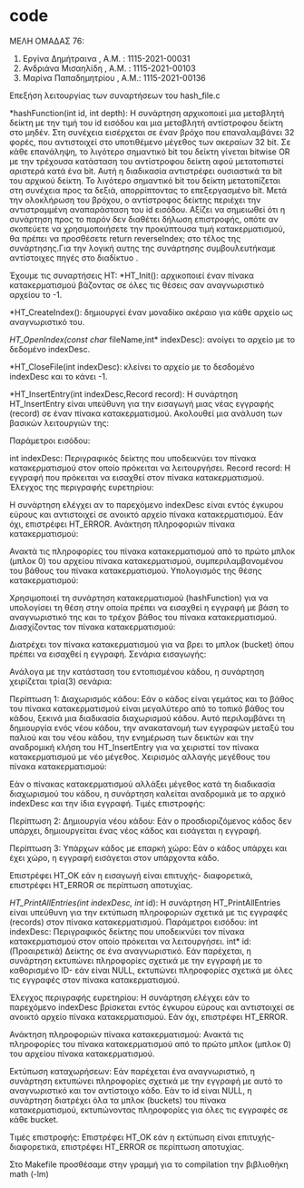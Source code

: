 # code
ΜΕΛΗ ΟΜΑΔΑΣ 76:
1. Εργίνα Δημήτραινα , Α.Μ. : 1115-2021-00031
2. Ανδριάνα Μισαηλίδη , Α.Μ. : 1115-2021-00103
3. Μαρίνα Παπαδημητρίου , Α.Μ.: 1115-2021-00136


Επεξήση λειτουργίας των συναρτήσεων του hash_file.c




*hashFunction(int id, int depth): 
Η συνάρτηση αρχικοποιεί μια μεταβλητή δείκτη με την τιμή του id εισόδου και μια μεταβλητή αντίστροφου δείκτη στο μηδέν. Στη συνέχεια εισέρχεται σε έναν βρόχο που επαναλαμβάνει 32 φορές, που αντιστοιχεί στο υποτιθέμενο μέγεθος των ακεραίων 32 bit. Σε κάθε επανάληψη, το λιγότερο σημαντικό bit του δείκτη γίνεται bitwise OR με την τρέχουσα κατάσταση του αντίστροφου δείκτη αφού μετατοπιστεί αριστερά κατά ένα bit. Αυτή η διαδικασία αντιστρέφει ουσιαστικά τα bit του αρχικού δείκτη. Το λιγότερο σημαντικό bit του δείκτη μετατοπίζεται στη συνέχεια προς τα δεξιά, απορρίπτοντας το επεξεργασμένο bit. Μετά την ολοκλήρωση του βρόχου, ο αντίστροφος δείκτης περιέχει την αντιστραμμένη αναπαράσταση του id εισόδου. Αξίζει να σημειωθεί ότι η συνάρτηση προς το παρόν δεν διαθέτει δήλωση επιστροφής, οπότε αν σκοπεύετε να χρησιμοποιήσετε την προκύπτουσα τιμή κατακερματισμού, θα πρέπει να προσθέσετε return reverseIndex; στο τέλος της συνάρτησης.Για την λογική αυτης της συνάρτησης συμβουλευτήκαμε αντίστοιχες πηγές στο διαδίκτυο .

Έχουμε τις συναρτήσεις HT:
*HT_Init(): αρχικοποιεί έναν πίνακα κατακερματισμού βάζοντας σε όλες τις θέσεις σαν αναγνωριστικό αρχείου το -1.

*HT_CreateIndex(): δημιουργεί έναν μοναδίκο ακέραιο για κάθε αρχείο ως αναγνωριστικό του.

*HT_OpenIndex(const char* fileName,int* indexDesc): ανοίγει το αρχείο με το δεδομένο indexDesc.

*HT_CloseFile(int indexDesc): κλείνει το αρχείο  με το δεσδομένο indexDesc και το κάνει -1.

*HT_InsertEntry(int indexDesc,Record record): 
Η συνάρτηση HT_InsertEntry είναι υπεύθυνη για την εισαγωγή μιας νέας εγγραφής (record) σε έναν πίνακα κατακερματισμού. Ακολουθεί μια ανάλυση των βασικών λειτουργιών της:

Παράμετροι εισόδου:

int indexDesc: Περιγραφικός δείκτης που υποδεικνύει τον πίνακα κατακερματισμού στον οποίο πρόκειται να λειτουργήσει.
Record record: Η εγγραφή που πρόκειται να εισαχθεί στον πίνακα κατακερματισμού.
Έλεγχος της περιγραφής ευρετηρίου:

Η συνάρτηση ελέγχει αν το παρεχόμενο indexDesc είναι εντός έγκυρου εύρους και αντιστοιχεί σε ανοικτό αρχείο πίνακα κατακερματισμού. Εάν όχι, επιστρέφει HT_ERROR.
Ανάκτηση πληροφοριών πίνακα κατακερματισμού:

Ανακτά τις πληροφορίες του πίνακα κατακερματισμού από το πρώτο μπλοκ (μπλοκ 0) του αρχείου πίνακα κατακερματισμού, συμπεριλαμβανομένου του βάθους του πίνακα κατακερματισμού.
Υπολογισμός της θέσης κατακερματισμού:

Χρησιμοποιεί τη συνάρτηση κατακερματισμού (hashFunction) για να υπολογίσει τη θέση στην οποία πρέπει να εισαχθεί η εγγραφή με βάση το αναγνωριστικό της και το τρέχον βάθος του πίνακα κατακερματισμού.
Διασχίζοντας τον πίνακα κατακερματισμού:

Διατρέχει τον πίνακα κατακερματισμού για να βρει το μπλοκ (bucket) όπου πρέπει να εισαχθεί η εγγραφή.
Σενάρια εισαγωγής:

Ανάλογα με την κατάσταση του εντοπισμένου κάδου, η συνάρτηση χειρίζεται τρία(3) σενάρια:

Περίπτωση 1: Διαχωρισμός κάδου:
Εάν ο κάδος είναι γεμάτος και το βάθος του πίνακα κατακερματισμού είναι μεγαλύτερο από το τοπικό βάθος του κάδου, ξεκινά μια διαδικασία διαχωρισμού κάδου. Αυτό περιλαμβάνει τη δημιουργία ενός νέου κάδου, την ανακατανομή των εγγραφών μεταξύ του παλιού και του νέου κάδου, την ενημέρωση των δεικτών και την αναδρομική κλήση του HT_InsertEntry για να χειριστεί τον πίνακα κατακερματισμού με νέο μέγεθος.
Χειρισμός αλλαγής μεγέθους του πίνακα κατακερματισμού:


Εάν ο πίνακας κατακερματισμού αλλάξει μέγεθος κατά τη διαδικασία διαχωρισμού του κάδου, η συνάρτηση καλείται αναδρομικά με το αρχικό indexDesc και την ίδια εγγραφή.
Τιμές επιστροφής:

Περίπτωση 2: Δημιουργία νέου κάδου:
Εάν ο προσδιοριζόμενος κάδος δεν υπάρχει, δημιουργείται ένας νέος κάδος και εισάγεται η εγγραφή.

Περίπτωση 3: Υπάρχων κάδος με επαρκή χώρο:
Εάν ο κάδος υπάρχει και έχει χώρο, η εγγραφή εισάγεται στον υπάρχοντα κάδο.

Επιστρέφει HT_OK εάν η εισαγωγή είναι επιτυχής- διαφορετικά, επιστρέφει HT_ERROR σε περίπτωση αποτυχίας.



*HT_PrintAllEntries(int indexDesc, int* id): Η συνάρτηση HT_PrintAllEntries είναι υπεύθυνη για την εκτύπωση πληροφοριών σχετικά με τις εγγραφές (records) στον πίνακα κατακερματισμού. 
Παράμετροι εισόδου:
int indexDesc: Περιγραφικός δείκτης που υποδεικνύει τον πίνακα κατακερματισμού στον οποίο πρόκειται να λειτουργήσει.
int* id: (Προαιρετικά) Δείκτης σε ένα αναγνωριστικό. Εάν παρέχεται, η συνάρτηση εκτυπώνει πληροφορίες σχετικά με την εγγραφή με το καθορισμένο ID- εάν είναι NULL, εκτυπώνει πληροφορίες σχετικά με όλες τις εγγραφές στον πίνακα κατακερματισμού.

Έλεγχος περιγραφής ευρετηρίου:
Η συνάρτηση ελέγχει εάν το παρεχόμενο indexDesc βρίσκεται εντός έγκυρου εύρους και αντιστοιχεί σε ανοικτό αρχείο πίνακα κατακερματισμού. Εάν όχι, επιστρέφει HT_ERROR.

Ανάκτηση πληροφοριών πίνακα κατακερματισμού:
Ανακτά τις πληροφορίες του πίνακα κατακερματισμού από το πρώτο μπλοκ (μπλοκ 0) του αρχείου πίνακα κατακερματισμού.

Εκτύπωση καταχωρήσεων:
Εάν παρέχεται ένα αναγνωριστικό, η συνάρτηση εκτυπώνει πληροφορίες σχετικά με την εγγραφή με αυτό το αναγνωριστικό και τον αντίστοιχο κάδο.
Εάν το id είναι NULL, η συνάρτηση διατρέχει όλα τα μπλοκ (buckets) του πίνακα κατακερματισμού, εκτυπώνοντας πληροφορίες για όλες τις εγγραφές σε κάθε bucket.

Τιμές επιστροφής:
Επιστρέφει HT_OK εάν η εκτύπωση είναι επιτυχής- διαφορετικά, επιστρέφει HT_ERROR σε περίπτωση αποτυχίας.

Στο Makefile προσθέσαμε στην γραμμή για το compilation την βιβλιοθήκη math (-lm) 

